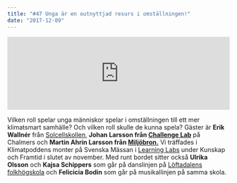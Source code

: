 ```yaml
---
title: "#47 Unga är en outnyttjad resurs i omställningen!"
date: "2017-12-09"
---
```


<iframe src="https://w.soundcloud.com/player/?url=https%3A//api.soundcloud.com/tracks/367088003&amp;color=001665&amp;auto_play=false&amp;hide_related=false&amp;show_comments=true&amp;show_user=true&amp;show_reposts=false" width="100%" height="166" frameborder="no" scrolling="no"></iframe>

Vilken roll spelar unga människor spelar i omställningen till ett mer klimatsmart samhälle? Och vilken roll skulle de kunna spela? Gäster är **Erik Wallnér** från [Solcellskollen](https://www.solcellskollen.se/), **Johan Larsson från [Challenge Lab](https://www.challengelab.org/)** på Chalmers och **Martin Ahrin Larsson från [Miljöbron.](http://vastragotaland.miljobron.se/)** Vi träffades i Klimatpoddens monter på Svenska Mässan i [Learning Labs](http://massor.svenskamassan.se/Nyheter/Framtidens-utmaningar-pa-nya-Learning-Labs/) under Kunskap och Framtid i slutet av november. Med runt bordet sitter också **Ulrika Olsson** och **Kajsa Schippers** som går på danslinjen på [Löftadalens folkhögskola](http://www.regionhalland.se/loftadalen) och **Felicicia Bodin** som går på musikallinjen på samma skola.
